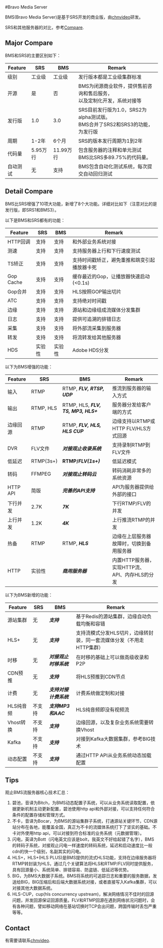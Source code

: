 #Bravo Media Server

BMS(Bravo Media Server)是基于SRS开发的商业版，由[chnvideo](http://www.chnvideo.com)研发。

SRS和其他服务器的对比，参考[Compare](https://github.com/simple-rtmp-server/srs/wiki/v1_CN_Compare).

## Major Compare

BMS和SRS的主要区别如下：

| Feature | SRS | BMS | Remark |
| ------  | --- | --- | ------ |
| 级别 | 工业级 | 工业级 | 发行版本都是工业级集群标准 |
| 开源 | 是 | 否 | BMS为闭源商业软件，提供售前咨询和售后服务，<br/>以及定制化开发，系统对接等 |
| 发行版 | 1.0 | 3.0 | SRS目前发行版为1.0，SRS2为alpha测试版。<br/>BMS合并了SRS2和SRS3的功能，为发行版 |
| 周期 | 1-2年 | 6个月 | SRS的版本发行周期为1到2年 |
| 代码量 | 5.95万行 | 11.99万行 | 包含服务器的注释和单元测试<br/>BMS比SRS多89.75%的代码量。 |
| 自动测试 | 无 | 支持 | BMS包含自动化测试系统，每次提交自动回归测试 |

## Detail Compare

BMS比SRS增强了10项大功能，新增了8个大功能。详细对比如下（注意对比的是发行版，即SRS1和BMS3）。

以下是BMS和SRS都有的功能：

| Feature | SRS | BMS | Remark |
| ------  | ---- | ---- | ----- |
| HTTP回调 | 支持 | 支持 | 和外部业务系统对接 |
| 测速 | 支持 | 支持 | 支持服务器上行和下行速度测试 |
| TS矫正 | 支持 | 支持 | 支持时间戳矫正，避免重推和跳变引起播放器卡死 |
| Gop Cache | 支持 | 支持 | 缓存最近的Gop，让播放器快速启动(<0.1s) |
| Gop合并 | 支持 | 支持 | HLS按照GOP输出切片 |
| ATC | 支持 | 支持 | 支持绝对时间戳 |
| 边缘 | 支持 | 支持 | 源站和边缘组成流媒体分发集群 |
| 日志 | 支持 | 支持 | 提供可追溯的排错日志 |
| 采集 | 支持 | 支持 | 将外部流采集到服务器 |
| 转发 | 支持 | 支持 | 将流转发给其他服务器 |
| HDS | 实验性 | 实验性 | Adobe HDS分发 |

以下为BMS增强的功能：

| Feature | SRS | BMS | Remark |
| ------  | ---- | ---- | ----- |
| 输入 | RTMP | RTMP, **_FLV, RTSP, UDP_**| 推流到服务器的输入方式 |
| 输出 | RTMP, HLS | RTMP, HLS, **_FLV, TS, MP3, HLS+_** | 服务器分发给客户端的方式 |
| 边缘回源 | RTMP | RTMP, **_FLV, HLS, HLS CUP_** | 边缘支持以RTMP或HTTP FLV/HLS方式回源 |
| DVR | FLV文件 | **_对接观止收录系统_** | 支持录制RTMP到FLV文件 |
| 低延迟 | RTMP(3s+) | **RTMP/_FLV(1s+)_** | 低延迟模式 |
| 转码 | FFMPEG | **_对接观止转码云_** | 转码消耗非常多的系统资源 |
| HTTP API | 简版 | **_完善的API支持_** | API为服务器提供给外部的接口 |
| 下行并发 | 2.7K | **_7K_** | 下行RTMP/FLV的并发 |
| 上行并发 | 1.2K | **_4K_** | 上行推流RTMP的并发 |
| 热备 | RTMP | RTMP, **_HLS_** | 边缘在上层服务器故障时，切换到备用服务器 |
| HTTP | 实验性 | **_商用服务器_** | 内置HTTP服务器，实现HTTP流、API、内存HLS的分发 |

以下为BMS新增的功能：

| Feature | SRS | BMS | Remark |
| ------  | ---- | ---- | ----- |
| 源站集群 | 无 | **_支持_** | 基于Redis的源站集群，边缘自动负载均衡和容错 |
| HLS+ | 无 | **_支持_** | 支持流模式分发HLS切片，边缘转封装，同一套流媒体分发（不用走HTTP集群） |
| 时移 | 无 | **_对接观止时移系统_** | 在时移的基础上可以做高级收录和P2P |
| CDN预推 | 无 | **_支持_** | 将HLS预推到CDN节点 |
| 计费 | 无 | **_支持对接计费系统_** | 计费系统做定制和对接 |
| HLS纯音频 | 不支持 | **_支持MP3和AAC_** | HLS纯音频即没有视频流 |
| Vhost转换 | 不支持 | **_支持_** | 边缘回源，以及复杂业务系统需要转换Vhost |
| Kafka | 不支持 | **_支持_**| 对接到Kafka大数据集群，参考BIG技术 |
| 动态配置 | 不支持 | **_支持_** | 通过HTTP API从业务系统动态加载配置 |

## Tips

观止BMS流服务器核心技术汇总：

1. 碧池，音译为Bitch，为BMS动态配置子系统，可以从业务系统读取配置，依据更新机制主动更新配置，碧池使用http api和外部对接，可以支持任何符合条件的配置存储和管理方式。
1. 不卡，音译为Bocar，为BMS的源站集群子系统，打通源站关键环节，CDN源站分布在各地，能覆盖全国，真正为不卡的流媒体系统打下了坚实的基础。不卡对外使用http api，可以对接到符合标准的业务系统（元数据管理）。
1. 闪电，英译为Bott（闪电英文应该是bolt，我英文不好给起错了名字），BMS的转码子系统，对接观止闪电一样速度的转码系统，延迟和启动速度比一般cdn的快一个级别，名副其实的闪电。
1. HLS+，HLS+(HLS PLUS)是BMS提供的流式HLS功能，支持在边缘服务器将RTMP转封装为HLS，通过几个关键算法将HLS和RTMP/FLV同时提供服务，具有回源量小、系统简单、排错容易、防盗链、低延迟等优势。
1. BIG，为BMS大数据子系统。BMS将系统的可追踪日志和重要的服务数据，发送给BIG，BIG压缩后和后端大数据系统对接，或者直接写入Kafka集群，可以对接其他大数据系统。
1. HLS-CUP，cup(hls concurrency upstream)，解决网络情况不佳时的回源问题，并发回源保证回源质量。FLV和RTMP回源在遇到网络状况问题时，会有各种问题，譬如移动网络在基站切换时TCP会出问题，跨国传输时丢包严重等等。

## Contact

有需要请联系[chnvideo](http://www.chnvideo.com).
